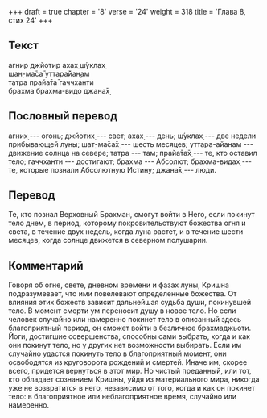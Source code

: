 +++
draft = true
chapter = '8'
verse = '24'
weight = 318
title = 'Глава 8, стих 24'
+++
## Текст

агнир джйотир ахах̣ ш́уклах̣  
шан̣-ма̄са̄ уттара̄йан̣ам  
татра прайа̄та̄ гаччханти  
брахма брахма-видо джана̄х̣

## Пословный перевод

агних̣ --- огонь; джйотих̣ --- свет; ахах̣ --- день; ш́уклах̣ --- две недели
прибывающей луны; шат̣-ма̄са̄х̣ --- шесть месяцев; уттара-айанам ---
движение солнца на севере; татра --- там; прайа̄та̄х̣ --- те, кто оставил
тело; гаччханти --- достигают; брахма --- Абсолют; брахма-видах̣ --- те,
которые познали Абсолютную Истину; джана̄х̣ --- люди.

## Перевод

Те, кто познал Верховный Брахман, смогут войти в Него, если покинут тело
днем, в период, которому покровительствуют божества огня и света, в
течение двух недель, когда луна растет, и в течение шести месяцев, когда
солнце движется в северном полушарии.

## Комментарий

Говоря об огне, свете, дневном времени и фазах луны, Кришна
подразумевает, что ими повелевают определенные божества. От влияния этих
божеств зависит дальнейшая судьба души, покинувшей тело. В момент смерти
ум переносит душу в новое тело. Но если человек случайно или намеренно
покинет тело в описанный здесь благоприятный период, он сможет войти в
безличное брахмаджьоти. Йоги, достигшие совершенства, способны сами
выбрать, когда и как они покинут тело, но у других нет возможности
выбирать. Если им случайно удастся покинуть тело в благоприятный момент,
они освободятся из круговорота рождений и смертей. Иначе им, скорее
всего, придется вернуться в этот мир. Но чистый преданный, или тот, кто
обладает сознанием Кришны, уйдя из материального мира, никогда уже не
возвратится в него, независимо от того, когда и как он покинет тело: в
благоприятное или неблагоприятное время, случайно или намеренно.
